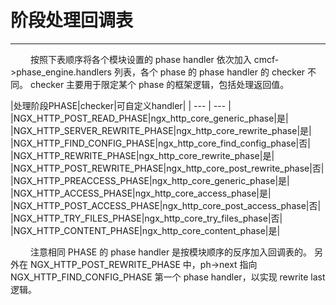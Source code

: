 # 阶段处理回调表
***

&emsp;&emsp;
按照下表顺序将各个模块设置的 phase handler 依次加入 cmcf->phase_engine.handlers 列表，各个 phase 的 phase handler 的 checker 不同。
checker 主要用于限定某个 phase 的框架逻辑，包括处理返回值。

|处理阶段PHASE|checker|可自定义handler|
| --- | --- |
|NGX_HTTP_POST_READ_PHASE|ngx_http_core_generic_phase|是|
|NGX_HTTP_SERVER_REWRITE_PHASE|ngx_http_core_rewrite_phase|是|
|NGX_HTTP_FIND_CONFIG_PHASE|ngx_http_core_find_config_phase|否|
|NGX_HTTP_REWRITE_PHASE|ngx_http_core_rewrite_phase|是|
|NGX_HTTP_POST_REWRITE_PHASE|ngx_http_core_post_rewrite_phase|否|
|NGX_HTTP_PREACCESS_PHASE|ngx_http_core_generic_phase|是|
|NGX_HTTP_ACCESS_PHASE|ngx_http_core_access_phase|是|
|NGX_HTTP_POST_ACCESS_PHASE|ngx_http_core_post_access_phase|否|
|NGX_HTTP_TRY_FILES_PHASE|ngx_http_core_try_files_phase|否|
|NGX_HTTP_CONTENT_PHASE|ngx_http_core_content_phase|是|

&emsp;&emsp;
注意相同 PHASE 的 phase handler 是按模块顺序的反序加入回调表的。
另外在 NGX_HTTP_POST_REWRITE_PHASE 中，ph->next 指向 NGX_HTTP_FIND_CONFIG_PHASE 第一个 phase handler，以实现 rewrite last 逻辑。